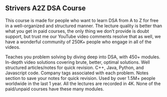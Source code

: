 ## Strivers A2Z DSA Course

This course is made for people who want to learn DSA from A to Z for free in a well-organized and structured manner. The lecture quality is better than what you get in paid courses, the only thing we don’t provide is doubt support, but trust me our YouTube video comments resolve that as well, we have a wonderful community of 250K+ people who engage in all of the videos.

Teaches you problem solving by diving deep into DSA, with 450+ modules.
In-depth video solutions covering brute, better, optimal solutions.
Well structured articles/notes for quick revision.
C++, Java, Python, and Javascript code.
Company tags associated with each problem.
Notes section to save your notes for quick revision.
Used by over 1.5M+ people worldwide in the last 1 year.
All the lectures are recorded in 4K.
None of the paid/unpaid courses have these many modules.
